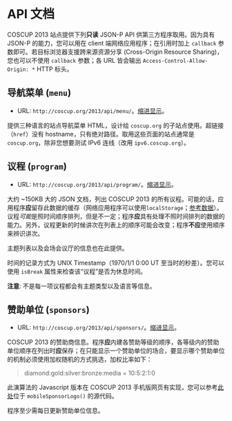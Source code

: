 # API 文档

COSCUP 2013 站点提供下列**只读** JSON-P API 供第三方程序取用。因为具有 JSON-P 的能力，您可以用在 client 端网络应用程序；在引用时加上 `callback` 参数即可。若目标浏览器支援跨来源资源分享 (Cross-Origin Resource Sharing)，您也可以不使用 `callback` 参数；各 URL 皆会输出 `Access-Control-Allow-Origin: *` HTTP 标头。

## 导航菜单 (`menu`)

* URL: `http://coscup.org/2013/api/menu/`。[缩进显示](http://json-indent.appspot.com/indent?url=http://coscup.org/2013/api/menu/)。

提供三种语言的站点导航菜单 HTML，设计给 `coscup.org` 的子站点使用。超链接（`href`）没有 hostname，只有绝对路径。取用这些页面的站点通常是 `coscup.org`，除非您想要测试 IPv6 连线（改用 `ipv6.coscup.org`）。

## 议程 (`program`)

* URL: `http://coscup.org/2013/api/program/`。[缩进显示](http://json-indent.appspot.com/indent?url=http://coscup.org/2013/api/program/)。

大约 ~150KB 大的 JSON 文档，列出 COSCUP 2013 的所有议程。可能的话，应用程序**应**留存此数据的缓存（网络应用程序可以使用`localStorage`；[参考数据](http://diveintohtml5.org/storage.html)）。议程*可能*是照时间顺序排列，但是不一定；程序**应**具有处理不照时间排列的数据的能力。另外，议程更新的时候讲次在列表上的顺序可能会改变；程序**不应**使用顺序来辨识讲次。

主题列表以及会场会议厅的信息也在此提供。

时间的记录方式为 UNIX Timestamp（1970/1/1 0:00 UT 至当时的秒差）。您可以使用 `isBreak` 属性来检查该“议程”是否为休息时间。

**注意**: 不是每一项议程都会有主题类型以及语言等信息。

## 赞助单位 (`sponsors`)

* URL: `http://coscup.org/2013/api/sponsors/`。[缩进显示](http://json-indent.appspot.com/indent?url=http://coscup.org/2013/api/sponsors/)。

COSCUP 2013 的赞助商信息。程序**应**内建各赞助等级的顺序，各等级内的赞助单位顺序在列出时**应**保存；在只能显示一个赞助单位的场合，要显示哪个赞助单位的机制必须使用加权随机的方式挑选，加权比率如下：

> diamond:gold:silver:bronze:media = 10:5:2:1:0

此演算法的 Javascript 版本在 COSCUP 2013 手机版网页有实现，您可以参考[此处](http://coscup.org/2013-theme/assets/script.js)位于 `mobileSponsorLogo()` 的源代码。

程序至少需每日更新赞助单位信息。